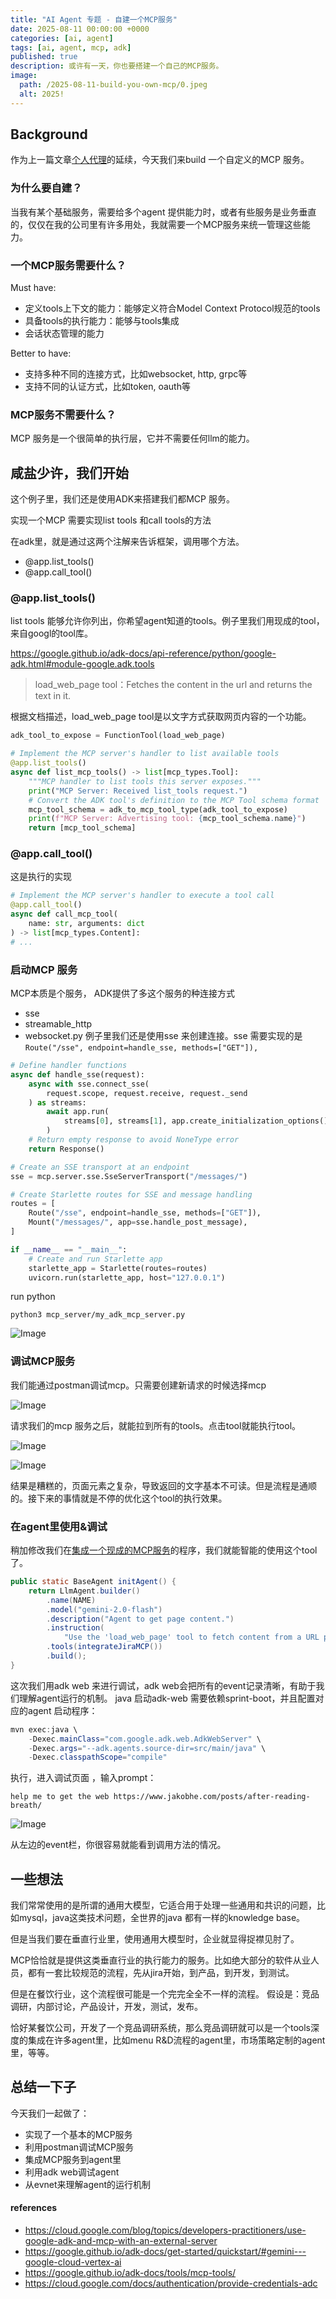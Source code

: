 ```yaml
---
title: "AI Agent 专题 - 自建一个MCP服务"
date: 2025-08-11 00:00:00 +0000
categories: [ai, agent]
tags: [ai, agent, mcp, adk]
published: true
description: 或许有一天，你也要搭建一个自己的MCP服务。
image:
  path: /2025-08-11-build-you-own-mcp/0.jpeg
  alt: 2025!
---
```


## Background

作为上一篇文章[个人代理](https://www.jakobhe.com/posts/personal-agent/)的延续，今天我们来build 一个自定义的MCP 服务。

### 为什么要自建？
当我有某个基础服务，需要给多个agent 提供能力时，或者有些服务是业务垂直的，仅仅在我的公司里有许多用处，我就需要一个MCP服务来统一管理这些能力。

### 一个MCP服务需要什么？

Must have:
- 定义tools上下文的能力：能够定义符合Model Context Protocol规范的tools
- 具备tools的执行能力：能够与tools集成
- 会话状态管理的能力

Better to have:
- 支持多种不同的连接方式，比如websocket, http, grpc等
- 支持不同的认证方式，比如token, oauth等

### MCP服务不需要什么？
MCP 服务是一个很简单的执行层，它并不需要任何llm的能力。

## 咸盐少许，我们开始
这个例子里，我们还是使用ADK来搭建我们都MCP 服务。

实现一个MCP 需要实现list tools 和call tools的方法

在adk里，就是通过这两个注解来告诉框架，调用哪个方法。
- @app.list_tools()
- @app.call_tool()


### @app.list_tools()
list tools 能够允许你列出，你希望agent知道的tools。例子里我们用现成的tool，来自googl的tool库。

https://google.github.io/adk-docs/api-reference/python/google-adk.html#module-google.adk.tools

> load_web_page tool：Fetches the content in the url and returns the text in it.

根据文档描述，load_web_page tool是以文字方式获取网页内容的一个功能。

```python
adk_tool_to_expose = FunctionTool(load_web_page)

# Implement the MCP server's handler to list available tools
@app.list_tools()
async def list_mcp_tools() -> list[mcp_types.Tool]:
    """MCP handler to list tools this server exposes."""
    print("MCP Server: Received list_tools request.")
    # Convert the ADK tool's definition to the MCP Tool schema format
    mcp_tool_schema = adk_to_mcp_tool_type(adk_tool_to_expose)
    print(f"MCP Server: Advertising tool: {mcp_tool_schema.name}")
    return [mcp_tool_schema]
```

### @app.call_tool()
这是执行的实现

```python
# Implement the MCP server's handler to execute a tool call
@app.call_tool()
async def call_mcp_tool(
    name: str, arguments: dict
) -> list[mcp_types.Content]:
# ...
```
### 启动MCP 服务
MCP本质是个服务， ADK提供了多这个服务的种连接方式
- sse
- streamable_http
- websocket.py
例子里我们还是使用sse 来创建连接。sse 需要实现的是`Route("/sse", endpoint=handle_sse, methods=["GET"]),`

```python
# Define handler functions
async def handle_sse(request):
    async with sse.connect_sse(
        request.scope, request.receive, request._send
    ) as streams:
        await app.run(
            streams[0], streams[1], app.create_initialization_options()
        )
    # Return empty response to avoid NoneType error
    return Response()

# Create an SSE transport at an endpoint
sse = mcp.server.sse.SseServerTransport("/messages/")

# Create Starlette routes for SSE and message handling
routes = [
    Route("/sse", endpoint=handle_sse, methods=["GET"]),
    Mount("/messages/", app=sse.handle_post_message),
]

if __name__ == "__main__":
    # Create and run Starlette app
    starlette_app = Starlette(routes=routes)
    uvicorn.run(starlette_app, host="127.0.0.1")

```

run python
```shell
python3 mcp_server/my_adk_mcp_server.py
```

![Image](/2025-08-11-build-you-own-mcp/1.jpg)

### 调试MCP服务

我们能通过postman调试mcp。只需要创建新请求的时候选择mcp

![Image](/2025-08-11-build-you-own-mcp/2.jpg)

请求我们的mcp 服务之后，就能拉到所有的tools。点击tool就能执行tool。

![Image](/2025-08-11-build-you-own-mcp/3.jpg)

![Image](/2025-08-11-build-you-own-mcp/4.jpg)

结果是糟糕的，页面元素之复杂，导致返回的文字基本不可读。但是流程是通顺的。接下来的事情就是不停的优化这个tool的执行效果。

### 在agent里使用&调试

稍加修改我们在[集成一个现成的MCP服务](https://www.jakobhe.com/posts/mcp-client/)的程序，我们就能智能的使用这个tool了。

```java
public static BaseAgent initAgent() {
    return LlmAgent.builder()
        .name(NAME)
        .model("gemini-2.0-flash")
        .description("Agent to get page content.")
        .instruction(
            "Use the 'load_web_page' tool to fetch content from a URL provided by the user.")
        .tools(integrateJiraMCP())
        .build();
}
```

这次我们用adk web 来进行调试，adk web会把所有的event记录清晰，有助于我们理解agent运行的机制。
java 启动adk-web 需要依赖sprint-boot，并且配置对应的agent 启动程序：

```java
mvn exec:java \
    -Dexec.mainClass="com.google.adk.web.AdkWebServer" \
    -Dexec.args="--adk.agents.source-dir=src/main/java" \
    -Dexec.classpathScope="compile"
```
执行，进入调试页面 ，输入prompt：

`help me to get the web https://www.jakobhe.com/posts/after-reading-breath/`

![Image](/2025-08-11-build-you-own-mcp/5.jpg)

从左边的event栏，你很容易就能看到调用方法的情况。

## 一些想法

我们常常使用的是所谓的通用大模型，它适合用于处理一些通用和共识的问题，比如mysql，java这类技术问题，全世界的java 都有一样的knowledge base。

但是当我们要在垂直行业里，使用通用大模型时，企业就显得捉襟见肘了。

MCP恰恰就是提供这类垂直行业的执行能力的服务。比如绝大部分的软件从业人员，都有一套比较规范的流程，先从jira开始，到产品，到开发，到测试。

但是在餐饮行业，这个流程很可能是一个完完全全不一样的流程。 假设是：竞品调研，内部讨论，产品设计，开发，测试，发布。

恰好某餐饮公司，开发了一个竞品调研系统，那么竞品调研就可以是一个tools深度的集成在许多agent里，比如menu R&D流程的agent里，市场策略定制的agent里，等等。

## 总结一下子
今天我们一起做了：

- 实现了一个基本的MCP服务
- 利用postman调试MCP服务
- 集成MCP服务到agent里
- 利用adk web调试agent
- 从evnet来理解agent的运行机制

#### references
- https://cloud.google.com/blog/topics/developers-practitioners/use-google-adk-and-mcp-with-an-external-server
- https://google.github.io/adk-docs/get-started/quickstart/#gemini---google-cloud-vertex-ai
- https://google.github.io/adk-docs/tools/mcp-tools/
- https://cloud.google.com/docs/authentication/provide-credentials-adc